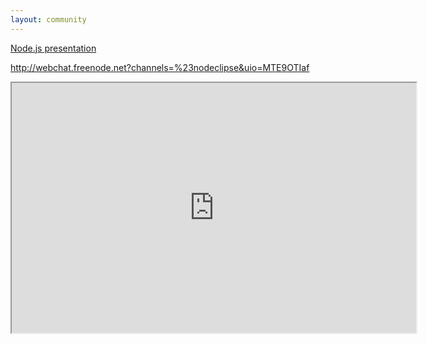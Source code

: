 ```yaml
---
layout: community
---
```


[Node.js presentation](http://behrang.github.io/presentations/node.js/2011-09-07/)

http://webchat.freenode.net?channels=%23nodeclipse&uio=MTE9OTIaf

<iframe src="http://webchat.freenode.net?channels=%23nodeclipse&uio=MTE9OTIaf" width="647" height="400"></iframe>